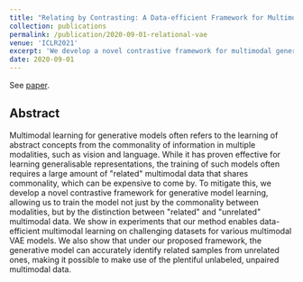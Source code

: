 ```yaml
---
title: "Relating by Contrasting: A Data-efficient Framework for Multimodal Generative Models"
collection: publications
permalink: /publication/2020-09-01-relational-vae
venue: 'ICLR2021'
excerpt: 'We develop a novel contrastive framework for multimodal generative model learning, allowing us to train the model not just by the commonality between modalities, but by the distinction between ''related`` and ''unrelated`` multimodal data.'
date: 2020-09-01
---
```


See [paper](https://arxiv.org/pdf/2007.01179.pdf).

## Abstract
Multimodal learning for generative models often refers to the learning of abstract concepts from the commonality of information in multiple modalities, such as vision and language. While it has proven effective for learning generalisable representations, the training of such models often requires a large amount of "related" multimodal data that shares commonality, which can be expensive to come by. To mitigate this, we develop a novel contrastive framework for generative model learning, allowing us to train the model not just by the commonality between modalities, but by the distinction between "related" and "unrelated" multimodal data. We show in experiments that our method enables data-efficient multimodal learning on challenging datasets for various multimodal VAE models. We also show that under our proposed framework, the generative model can accurately identify related samples from unrelated ones, making it possible to make use of the plentiful unlabeled, unpaired multimodal data.
